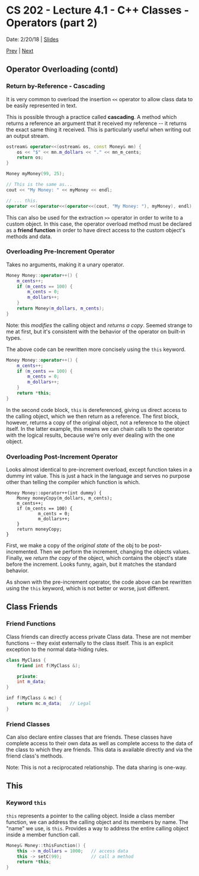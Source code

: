# CS 202 - Lecture 4.1 - C++ Classes - Operators (part 2)
Date: 2/20/18 | [Slides](../slides/CS202_Lecture9_[C++_Classes-Operator(s)_(Pt.2)]_02.20.pdf)

[Prev](./lecture_3_1.md) | [Next](./lecture_4_1.md)

## Operator Overloading (contd)

### Return by-Reference - Cascading
It is very common to overload the insertion `<<` operator to allow
class data to be easily represented in text.

This is possible through a practice called **cascading**. A method which
returns a reference an argument that it received my reference -- it
returns the exact same thing it received. This is particularly useful
when writing out an output stream.

```cpp
ostream& operator<<(ostream& os, const Money& mn) {
    os << "$" << mn.m_dollars << "." << mn_m_cents;
    return os;
}

Money myMoney(99, 25);

// This is the same as...
cout << "My Money: " << myMoney << endl;

// ... this.
operator <<(operator<<(operator<<(cout, "My Money: "), myMoney), endl);
```

This can also be used for the extraction `>>` operator in order to write
to a custom object. In this case, the operator overload method must be
declared as a **friend function** in order to have direct access to the
custom object's methods and data.

### Overloading Pre-Increment Operator
Takes no arguments, making it a unary operator.

```cpp
Money Money::operator++() {
    m_cents++;
    if (m_cents == 100) {
        m_cents = 0;
        m_dollars++;
    }
    return Money(m_dollars, m_cents);
}
```

Note: this *modifies* the calling object and *returns a copy*. Seemed
strange to me at first, but it's consistent with the behavior of the
operator on built-in types.

The above code can be rewritten more concisely using the `this` keyword.

```cpp
Money Money::operator++() {
    m_cents++;
    if (m_cents == 100) {
        m_cents = 0;
        m_dollars++;
    }
    return *this;
}
```

In the second code block, `this` is dereferenced, giving us direct
access to the calling object, which we then return as a reference. The
first block, however, returns a copy of the original object, not a
reference to the object itself. In the latter example, this means
we can chain calls to the operator with the logical results, because
we're only ever dealing with the one object.

### Overloading Post-Increment Operator
Looks almost identical to pre-increment overload, except function takes
in a dummy int value. This is just a hack in the language and serves
no purpose other than telling the compiler which function is which.

```ccc
Money Money::operator++(int dummy) {
    Money moneyCopy(m_dollars, m_cents);
    m_cents++;
    if (m_cents == 100) {
            m_cents = 0;
            m_dollars++;
    }
    return moneyCopy;
}
```

First, we make a copy of the *original state* of the obj to be post-
incremented. Then we perform the increment, changing the objects values.
Finally, we *return the copy* of the object, which contains the object's
state before the increment. Looks funny, again, but it matches the
standard behavior.

As shown with the pre-increment operator, the code above can be
rewritten using the `this` keyword, which is not better or worse, just
different.


## Class Friends

### Friend Functions
Class friends can directly access private Class data. These are not
member functions -- they exist externally to the class itself. This is
an explicit exception to the normal data-hiding rules.

```cpp
class MyClass {
    friend int f(MyClass &);

    private:
    int m_data;
}

inf f(MyClass & mc) {
    return mc.m_data;   // Legal
}
```

### Friend Classes
Can also declare entire classes that are friends. These classes have
complete access to their own data as well as complete access to the data
of the class to which they are friends. This data is available directly
and via the friend class's methods.

Note: This is not a reciprocated relationship. The data sharing is
one-way.

## This

### Keyword `this`
`this` represents a pointer to the calling object. Inside a class member
function, we can address the calling object and its members by name.
The "name" we use, is `this`. Provides a way to address the entire
calling object inside a member function call.

```cpp
Money& Money::thisFunction() {
    this -> m_dollars = 1000;   // access data
    this -> setC(99);           // call a method
    return *this;
}
```

